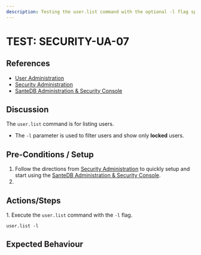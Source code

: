 ```yaml
---
description: Testing the user.list command with the optional -l flag specified.
---
```


# TEST: SECURITY-UA-07

## References

* [User Administration](../../../../../../operations/server-administration/santedb-icdr-admin-console/user-administration.md)
* [Security Administration](../../../../../../operations/system-administration/security-administration/#demo-environment)&#x20;
* [SanteDB Administration & Security Console](../../../../../../operations/server-administration/santedb-icdr-admin-console/)

## Discussion

The `user.list` command is for listing users.&#x20;

* The `-l` parameter is used to filter users and show only **locked** users.

## Pre-Conditions / Setup

1. Follow the directions from [Security Administration](../../../../../../operations/system-administration/security-administration/#demo-environment) to quickly setup and start using the [SanteDB Administration & Security Console](../../../../../../operations/server-administration/santedb-icdr-admin-console/).
2.

## Actions/Steps

1\. Execute the `user.list` command with the `-l` flag.

```
user.list -l
```

## Expected Behaviour
